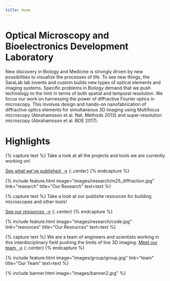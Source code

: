 ```yaml
---
title: Home
---
```

<!-- section dark -->
# Optical Microscopy and Bioelectronics Development Laboratory

New discovery in Biology and Medicine is strongly driven by new possibilities to visualize the processes of life. To see new things, the SaraLab lab invents and custom builds new types of optical elements and imaging systems. Specific problems in Biology demand that we push technology to the limit in terms of both spatial and temporal resolution. We focus our work on harnessing the power of diffractive Fourier optics in microscopy. This involves design and hands-on nanofabrication of diffractive optics elements for simultaneous 3D imaging using Multifocus microscopy (Abrahamsson et al. Nat. Methods 2013) and super-resolution microscopy (Abrahamsson et al. BOE 2017).

<!-- section break -->

<!-- section background images/ucsc.png -->
# Highlights

{% capture text %}
Take a look at all the projects and tools we are currently working on!

[See what we've published &nbsp;→](research)
{:.center}
{% endcapture %}

{%
  include feature.html
  image="images/research/m25_diffraction.jpg"
  link="research"
  title="Our Research"
  text=text
%}

{% capture text %}
Take a look at our publishe resources for building microscopes and other tools!

[See our resources &nbsp;→](resources)
{:.center}
{% endcapture %}

{%
  include feature.html
  image="images/research/code.jpg"
  link="resources"
  title="Our Resources"
  text=text
%}

{% capture text %}
We are a team of engineers and scientists working in this interdisciplinary field pushing the limits of live 3D imaging. 
[Meet our team &nbsp;→](team)
{:.center}
{% endcapture %}

{%
  include feature.html
  image="images/group/group.jpg"
  link="team"
  title="Our Team"
  text=text
%}

<!-- section break -->

<!-- section full -->

{% include banner.html image="images/banner2.jpg" %}
